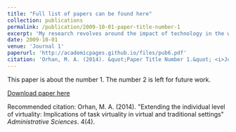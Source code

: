 ```yaml
---
title: "Full list of papers can be found here"
collection: publications
permalink: /publication/2009-10-01-paper-title-number-1
excerpt: 'My research revolves around the impact of technology in the workplace and non-standard work practices. Additionally, I study human behavior in relation to technology in wider social settings. More recently, I develop another stream of research about research ethics and the state of organizational research and academia'
date: 2009-10-01
venue: 'Journal 1'
paperurl: 'http://academicpages.github.io/files/pub6.pdf'
citation: 'Orhan, M. A. (2014). &quot;Paper Title Number 1.&quot; <i>Journal 1</i>. 1(1).'
---
```

This paper is about the number 1. The number 2 is left for future work.

[Download paper here](http://maorhan.github.io/files/paper1.pdf)

Recommended citation: Orhan, M. A. (2014). "Extending the individual level of virtuality: Implications of task virtuality in virtual and traditional settings" <i>Administrative Sciences</i>. 4(4).
